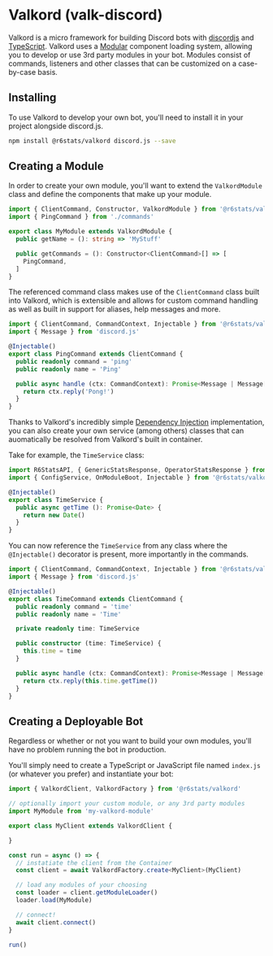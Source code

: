 # Valkord (valk-discord)

Valkord is a micro framework for building Discord bots with [discordjs](https://discord.js.org/#/) and [TypeScript](https://www.typescriptlang.org/). Valkord uses a [Modular](https://en.wikipedia.org/wiki/Modular_design) component loading system, allowing you to develop or use 3rd party modules in your bot. Modules consist of commands, listeners and other classes that can be customized on a case-by-case basis.

## Installing

To use Valkord to develop your own bot, you'll need to install it in your project alongside discord.js.

```bash
npm install @r6stats/valkord discord.js --save
```

## Creating a Module

In order to create your own module, you'll want to extend the `ValkordModule` class and define the components that make up your module.

```ts
import { ClientCommand, Constructor, ValkordModule } from '@r6stats/valkord'
import { PingCommand } from './commands'

export class MyModule extends ValkordModule {
  public getName = (): string => 'MyStuff'

  public getCommands = (): Constructor<ClientCommand>[] => [
    PingCommand,
  ]
}
```

The referenced command class makes use of the `ClientCommand` class built into Valkord, which is extensible and allows for custom command handling as well as built in support for aliases, help messages and more.

```ts
import { ClientCommand, CommandContext, Injectable } from '@r6stats/valkord'
import { Message } from 'discord.js'

@Injectable()
export class PingCommand extends ClientCommand {
  public readonly command = 'ping'
  public readonly name = 'Ping'

  public async handle (ctx: CommandContext): Promise<Message | Message[] | void> {
    return ctx.reply('Pong!')
  }
}

```

Thanks to Valkord's incredibly simple [Dependency Injection](https://en.wikipedia.org/wiki/Dependency_injection) implementation, you can also create your own service (among others) classes that can auomatically be resolved from Valkord's built in container.

Take for example, the `TimeService` class:

```ts
import R6StatsAPI, { GenericStatsResponse, OperatorStatsResponse } from '@r6stats/node'
import { ConfigService, OnModuleBoot, Injectable } from '@r6stats/valkord'

@Injectable()
export class TimeService {
  public async getTime (): Promise<Date> {
    return new Date()
  }
}
```

You can now reference the `TimeService` from any class where the `@Injectable()` decorator is present, more importantly in the commands.

```ts
import { ClientCommand, CommandContext, Injectable } from '@r6stats/valkord'
import { Message } from 'discord.js'

@Injectable()
export class TimeCommand extends ClientCommand {
  public readonly command = 'time'
  public readonly name = 'Time'

  private readonly time: TimeService

  public constructor (time: TimeService) {
    this.time = time
  }

  public async handle (ctx: CommandContext): Promise<Message | Message[] | void> {
    return ctx.reply(this.time.getTime())
  }
}

```

## Creating a Deployable Bot

Regardless or whether or not you want to build your own modules, you'll have no problem running the bot in production.

You'll simply need to create a TypeScript or JavaScript file named `index.js` (or whatever you prefer) and instantiate your bot:

```ts
import { ValkordClient, ValkordFactory } from '@r6stats/valkord'

// optionally import your custom module, or any 3rd party modules
import MyModule from 'my-valkord-module'

export class MyClient extends ValkordClient {

}

const run = async () => {
  // instatiate the client from the Container
  const client = await ValkordFactory.create<MyClient>(MyClient)

  // load any modules of your choosing
  const loader = client.getModuleLoader()
  loader.load(MyModule)

  // connect!
  await client.connect()
}

run()

```

